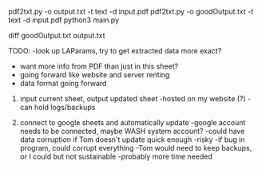pdf2txt.py -o output.txt -t text -d input.pdf
pdf2txt.py -o goodOutput.txt -t text -d input.pdf
python3 main.py

diff goodOutput.txt output.txt

TODO:
    -look up LAParams, try to get extracted data more exact?

- want more info from PDF than just in this sheet?
- going forward like website and server renting
- data format going forward

1. input current sheet, output updated sheet
    -hosted on my website (?)
    -can hold logs/backups


2. connect to google sheets and automatically update
    -google account needs to be connected, maybe WASH system account?
    -could have data corruption if Tom doesn't update quick enough
    -risky
        -if bug in program, could corrupt everything
        -Tom would need to keep backups, or I could but not sustainable
    -probably more time needed

